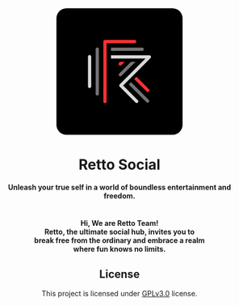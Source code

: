 <div align="center">

<img style="border-radius:20px" src="./static/images/logo.png" alt="Retto Social" width="250" height="250"/>
<h1>Retto Social</h1>
<b>Unleash your true self in a world of boundless entertainment and freedom.
</b></br></br>
<h4>Hi, We are Retto Team!</br>
   Retto, the ultimate social hub, invites you to</br>
   break free from the ordinary and embrace a realm</br>
   where fun knows no limits.
</h4>

## License
  This project is licensed under [GPLv3.0](LICENSE) license.